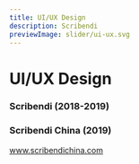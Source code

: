 ```yaml
---
title: UI/UX Design
description: Scribendi
previewImage: slider/ui-ux.svg
---
```


# UI/UX Design

### Scribendi (2018-2019)

<dynamic-image filename="scribendi/ui-ux-3.PNG" :img-height="800"></dynamic-image>
<dynamic-image filename="scribendi/ui-ux-5.PNG" :img-height="800"></dynamic-image>
<dynamic-image filename="scribendi/ui-ux-2.PNG" :img-height="800"></dynamic-image>
<dynamic-image filename="scribendi/ui-ux-4.PNG" :img-height="800"></dynamic-image>
<dynamic-image filename="scribendi/ui-ux-5.PNG" :img-height="800"></dynamic-image>

### Scribendi China (2019)

www.scribendichina.com
